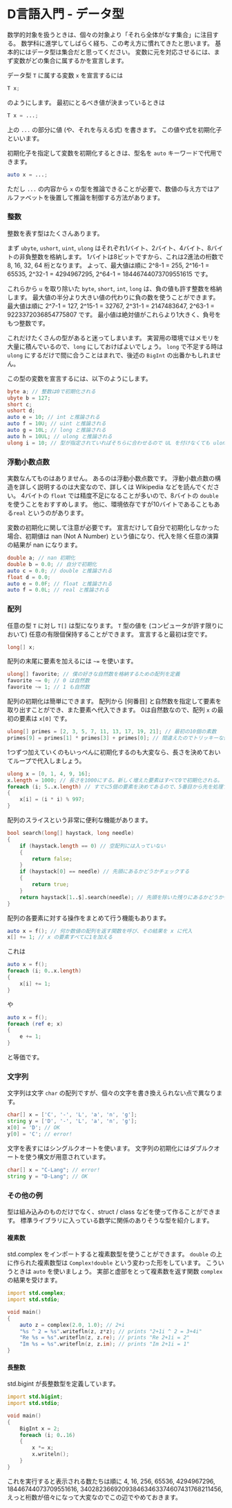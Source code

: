 # D言語入門 - データ型
数学的対象を扱うときは、個々の対象より「それら全体がなす集合」に注目する。
数学科に進学してしばらく経ち、この考え方に慣れてきたと思います。
基本的にはデータ型は集合だと思ってください。
変数に元を対応させるには、まず変数がどの集合に属するかを宣言します。

データ型 `T` に属する変数 `x` を宣言するには
````d
T x;
````
のようにします。
最初にとるべき値が決まっているときは
````d
T x = ...;
````
上の `...` の部分に値 (や、それを与える式) を書きます。
この値や式を初期化子といいます。

初期化子を指定して変数を初期化するときは、型名を `auto` キーワードで代用できます。
````d
auto x = ...;
````
ただし `...` の内容から `x` の型を推論できることが必要で、数値の与え方ではアルファベットを後置して推論を制御する方法があります。

### 整数
整数を表す型はたくさんあります。

まず `ubyte`, `ushort`, `uint`, `ulong` はそれぞれ1バイト、2バイト、4バイト、8バイトの非負整数を格納します。
1バイトは8ビットですから、これは2進法の桁数で 8, 16, 32, 64 桁となります。
よって、最大値は順に 2^8-1 = 255, 2^16-1 = 65535, 2^32-1 = 4294967295, 2^64-1 = 18446744073709551615 です。

これらから `u` を取り除いた `byte`, `short`, `int`, `long` は、負の値も許す整数を格納します。
最大値の半分より大きい値の代わりに負の数を使うことができます。
最大値は順に 2^7-1 = 127, 2^15-1 = 32767, 2^31-1 = 2147483647, 2^63-1 = 9223372036854775807 です。
最小値は絶対値がこれらより1大きく、負号をもつ整数です。

これだけたくさんの型があると迷ってしまいます。
実習用の環境ではメモリを大量に積んでいるので、`long` にしておけばよいでしょう。
`long` で不足する時は `ulong` にするだけで間に合うことはまれで、後述の `BigInt` の出番かもしれません。

この型の変数を宣言するには、以下のようにします。
````d
byte a; // 整数は0で初期化される
ubyte b = 127;
short c;
ushort d;
auto e = 10; // int と推論される
auto f = 10U; // uint と推論される
auto g = 10L; // long と推論される
auto h = 10UL; // ulong と推論される
ulong i = 10; // 型が指定されていればそちらに合わせるので UL を付けなくても ulong になる
````

### 浮動小数点数
実数なんてものはありません。
あるのは浮動小数点数です。
浮動小数点数の構造を詳しく説明するのは大変なので、詳しくは Wikipedia などを読んでください。
4バイトの `float` では精度不足になることが多いので、8バイトの `double` を使うことをおすすめします。
他に、環境依存ですが10バイトであることもある`real` というのがあります。

変数の初期化に関して注意が必要です。
宣言だけして自分で初期化しなかった場合、初期値は nan (Not A Number) という値になり、代入を除く任意の演算の結果が nan になります。
````d
double a; // nan 初期化
double b = 0.0; // 自分で初期化
auto c = 0.0; // double と推論される
float d = 0.0;
auto e = 0.0F; // float と推論される
auto f = 0.0L; // real と推論される
````

### 配列
任意の型 `T` に対し `T[]` は型になります。
`T` 型の値を (コンピュータが許す限りにおいて) 任意の有限個保持することができます。
宣言すると最初は空です。
````d
long[] x;
````
配列の末尾に要素を加えるには `~=` を使います。
````d
ulong[] favorite; // 僕の好きな自然数を格納するための配列を定義
favorite ~= 0; // 0 は自然数
favorite ~= 1; // 1 も自然数
````

配列の初期化は簡単にできます。
配列から [何番目] と自然数を指定して要素を取り出すことができ、また要素へ代入できます。
0は自然数なので、配列 `x` の最初の要素は `x[0]` です。
````d
ulong[] primes = [2, 3, 5, 7, 11, 13, 17, 19, 21]; // 最初の10個の素数
primes[9] = primes[1] * primes[3] + primes[0]; // 間違えたのでトリッキーな修正
````

1つずつ加えていくのもいっぺんに初期化するのも大変なら、長さを決めておいてループで代入しましょう。
````d
ulong x = [0, 1, 4, 9, 16];
x.length = 1000; // 長さを1000にする。新しく増えた要素はすべて0で初期化される。
foreach (i; 5..x.length) // すでに5個の要素を決めてあるので、5番目から先を処理すればよい。
{
    x[i] = (i * i) % 997;
}
````

配列のスライスという非常に便利な機能があります。
````d
bool search(long[] haystack, long needle)
{
    if (haystack.length == 0) // 空配列には入っていない
    {
        return false;
    }
    if (haystack[0] == needle) // 先頭にあるかどうかチェックする
    {
        return true;
    }
    return haystack[1..$].search(needle); // 先頭を除いた残りにあるかどうかチェックする
}
````

配列の各要素に対する操作をまとめて行う機能もあります。
````d
auto x = f(); // 何か数値の配列を返す関数を呼び、その結果を x に代入
x[] += 1; // x の要素すべてに1を加える
````
これは
````d
auto x = f();
foreach (i; 0..x.length)
{
    x[i] += 1;
}
````
や
````d
auto x = f();
foreach (ref e; x)
{
    e += 1;
}
````
と等価です。

### 文字列
文字列は文字 `char` の配列ですが、個々の文字を書き換えられない点で異なります。
````d
char[] x = ['C', '-', 'L', 'a', 'n', 'g'];
string y = ['D', '-', 'L', 'a', 'n', 'g'];
x[0] = 'D'; // OK
y[0] = 'C'; // error!
````
文字を表すにはシングルクオートを使います。
文字列の初期化にはダブルクオートを使う構文が用意されています。
````d
char[] x = "C-Lang"; // error!
string y = "D-Lang"; // OK
````

### その他の例
型は組み込みのものだけでなく、struct / class などを使って作ることができます。
標準ライブラリに入っている数学に関係のありそうな型を紹介します。

#### 複素数
std.complex をインポートすると複素数型を使うことができます。
`double` の上に作られた複素数型は `Complex!double` という変わった形をしています。
こういうときは `auto` を使いましょう。
実部と虚部をとって複素数を返す関数 `complex` の結果を受けます。

````d
import std.complex;
import std.stdio;

void main()
{
    auto z = complex(2.0, 1.0); // 2+i
    "%s ^ 2 = %s".writefln(z, z*z); // prints "2+1i ^ 2 = 3+4i"
    "Re %s = %s".writefln(z, z.re); // prints "Re 2+1i = 2"
    "Im %s = %s".writefln(z, z.im); // prints "Im 2+1i = 1"
}
````

#### 長整数
std.bigint が長整数型を定義しています。
````d
import std.bigint;
import std.stdio;

void main()
{
    BigInt x = 2;
    foreach (i; 0..16)
    {
        x *= x;
        x.writeln();
    }
}
````
これを実行すると表示される数たちは順に 4, 16, 256, 65536, 4294967296, 18446744073709551616, 340282366920938463463374607431768211456, えっと桁数が倍々になって大変なのでこの辺でやめておきます。
